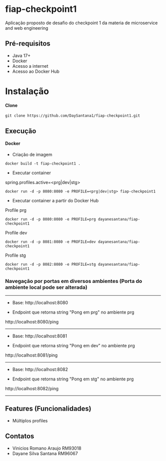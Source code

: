 # fiap-checkpoint1
Aplicação proposto de desafio do checkpoint 1 da materia de microservice and web engineering

## Pré-requisitos

- Java 17+
- Docker
- Acesso a internet
- Acesso ao Docker Hub

# Instalação

#### Clone

```
git clone https://github.com/DaySantana1/fiap-checkpoint1.git
```

## Execução


#### Docker

* Criação de imagem

```
docker build -t fiap-checkpoint1 .
```

* Executar container

spring.profiles.active=<prg|dev|stg>

```
docker run -d -p 8080:8080 -e PROFILE=<prg|dev|stg> fiap-checkpoint1
```

* Executar container a partir do Docker Hub

Profile prg
```
docker run -d -p 8080:8080 -e PROFILE=prg dayanesantana/fiap-checkpoint1
```

Profile dev
```
docker run -d -p 8081:8080 -e PROFILE=dev dayanesantana/fiap-checkpoint1
```

Profile stg
```
docker run -d -p 8082:8080 -e PROFILE=stg dayanesantana/fiap-checkpoint1
```

### Navegação por portas em diversos ambientes (Porta do ambiente local pode ser alterada)
---

- Base: 
http://localhost:8080

- Endpoint que retorna string "Pong em prg" no ambiente prg

http://localhost:8080/ping

---

- Base: 
http://localhost:8081

- Endpoint que retorna string "Pong em dev" no ambiente prg

http://localhost:8081/ping

---

- Base: 
http://localhost:8082

- Endpoint que retorna string "Pong em stg" no ambiente prg

http://localhost:8082/ping

---

## Features (Funcionalidades)

- Múltiplos profiles

## Contatos

- Vinicios Romano Araujo RM93018
- Dayane Silva Santana RM96067
